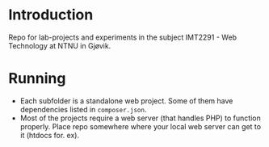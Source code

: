 # Introduction

Repo for lab-projects and experiments in the subject IMT2291 - Web Technology at NTNU in Gjøvik.

# Running

* Each subfolder is a standalone web project. Some of them have dependencies listed in `composer.json`.
* Most of the projects require a web server (that handles PHP) to function properly. Place repo somewhere where your local web server can get to it (htdocs for. ex).
